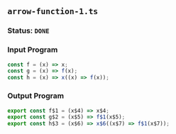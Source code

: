 ## `arrow-function-1.ts`

### Status: `DONE`

### Input Program

```typescript
const f = (x) => x;
const g = (x) => f(x);
const h = (x) => x((x) => f(x));
```

### Output Program

```typescript
export const f$1 = (x$4) => x$4;
export const g$2 = (x$5) => f$1(x$5);
export const h$3 = (x$6) => x$6((x$7) => f$1(x$7));
```

